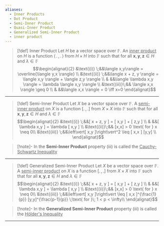 ```yaml
---
aliases:
  - Inner Products
  - Dot Product
  - Semi-Inner Product
  - Quasi-Inner Product
  - Generalized Semi-Inner Product
  - inner product
---
```


>[!def] Inner Product
>Let $H$ be a vector space over $\mathbb{F}$. An <u>inner product</u> on $H$ is a function $\langle\, . \,, \, . \,\rangle$ from $H \times H$ into $\mathbb{F}$ such that for all $\mathbf{x},\mathbf{y},\mathbf{z} \in H$ and $\lambda \in \mathbb{F}$ 
>$$\begin{alignat}{2}
&\text{(i)}  \;&&\langle x,y\rangle = \overline{\langle y,x \rangle} \\
&\text{(ii)} \;&&\langle x + z, y \rangle =  \langle x,y \rangle + \langle z,y \rangle \\
& &&\langle \lambda x,y \rangle = \lambda \langle x,y \rangle \\
&\text{(iii)}\;&&  \langle x,x \rangle \geq 0 \\
& &&\langle x,x \rangle = 0 \iff x=0
\end{alignat}$$

---

>[!def] Semi-Inner Product
>Let $X$ be a vector space over $\mathbb{F}$. A <u>semi-inner product</u> on $X$ is a function $[ . \,,\, . ]$ from $X \times X$ into $\mathbb{F}$ such that for all $\mathbf{x}, \mathbf{y}, \mathbf{z} \in H$ and $\lambda \in \mathbb{F}$
>$$\begin{alignat}{2}
&\text{(i)} \;&&[ x + z, y ] =  [ x,y ] + [ z,y ] \\
& &&[ \lambda x,y ] = \lambda [ x,y ] \\
&\text{(ii)}\;&&  [x,x] > 0  \text{ for } x \neq 0\\
&\text{(iii)}  \;&&\left\vert[ x,y ]\right\vert^2 \leq [ x,x ] [y,y] \\
\end{alignat}$$

>[!note]-
>In the **Semi-Inner Product** property (iii) is called the <u>Cauchy-Schwartz Inequality</u> 

---

>[!def] Generalized Semi-Inner Product
>Let $X$ be a vector space over $\mathbb{F}$. A <u>semi-inner product</u> on $X$ is a function $[ . \,,\, . ]$ from $X \times X$ into $\mathbb{F}$ such that for all $\mathbf{x}, \mathbf{y}, \mathbf{z} \in H$ and $\lambda \in \mathbb{F}$
>$$\begin{alignat}{2}
&\text{(i)} \;&&[ x + z, y ] =  [ x,y ] + [ z,y ] \\
& &&[ \lambda x,y ] = \lambda [ x,y ] \\
&\text{(ii)}\;&&  [x,x] > 0  \text{ for } x \neq 0\\
&\text{(iii)}  \;&&\left\vert[ x,y ]\right\vert \leq [ x,x ]^{\frac{1}{p}} [y,y]^{\frac{p-1}{p}} \;\text{ for }\; 1 < p < \infty\\
\end{alignat}$$

>[!note]-
>In the **Generalized Semi-Inner Product** property (iii) is called the <u>Hölder's Inequality</u>

---